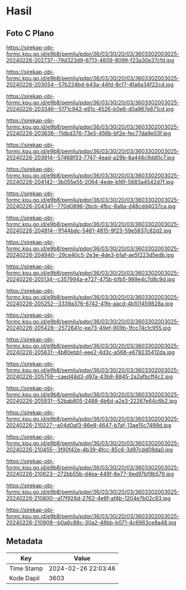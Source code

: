 # Hasil

## Foto C Plano

https://sirekap-obj-formc.kpu.go.id/e9b8/pemilu/pdpr/36/03/30/20/03/3603302003025-20240226-202737--79d323d9-6713-4609-8099-f23a30e37cfd.jpg

https://sirekap-obj-formc.kpu.go.id/e9b8/pemilu/pdpr/36/03/30/20/03/3603302003025-20240226-203054--57b224bd-b43a-44fd-8cf7-4fa6a34f22cd.jpg

https://sirekap-obj-formc.kpu.go.id/e9b8/pemilu/pdpr/36/03/30/20/03/3603302003025-20240226-203346--5171c942-e91c-4526-b0e6-d0a967e871cd.jpg

https://sirekap-obj-formc.kpu.go.id/e9b8/pemilu/pdpr/36/03/30/20/03/3603302003025-20240226-203636--11dbd376-73e5-456b-bf2e-fec77da9e03f.jpg

https://sirekap-obj-formc.kpu.go.id/e9b8/pemilu/pdpr/36/03/30/20/03/3603302003025-20240226-203914--57468f33-7747-4ead-a29b-8a446c9dd0c7.jpg

https://sirekap-obj-formc.kpu.go.id/e9b8/pemilu/pdpr/36/03/30/20/03/3603302003025-20240226-204142--3b055e55-2064-4ede-b16f-5683a4542d7f.jpg

https://sirekap-obj-formc.kpu.go.id/e9b8/pemilu/pdpr/36/03/30/20/03/3603302003025-20240226-204341--770d0896-2bcb-4fbc-8a6a-d48cdd4037ca.jpg

https://sirekap-obj-formc.kpu.go.id/e9b8/pemilu/pdpr/36/03/30/20/03/3603302003025-20240226-204814--1f144bdc-5461-4815-9f23-59e5837c82d2.jpg

https://sirekap-obj-formc.kpu.go.id/e9b8/pemilu/pdpr/36/03/30/20/03/3603302003025-20240226-204940--29ce40c5-2e3e-4de3-b1af-ae5f223d5edb.jpg

https://sirekap-obj-formc.kpu.go.id/e9b8/pemilu/pdpr/36/03/30/20/03/3603302003025-20240226-205134--c357994a-e727-475b-bfb5-989e4c7d8c9d.jpg

https://sirekap-obj-formc.kpu.go.id/e9b8/pemilu/pdpr/36/03/30/20/03/3603302003025-20240226-205252--3339a376-6742-41fe-aacd-4b101459828a.jpg

https://sirekap-obj-formc.kpu.go.id/e9b8/pemilu/pdpr/36/03/30/20/03/3603302003025-20240226-205428--2572641c-ee73-49ef-909b-1fcc74c1c955.jpg

https://sirekap-obj-formc.kpu.go.id/e9b8/pemilu/pdpr/36/03/30/20/03/3603302003025-20240226-205631--4b80ebb1-eee2-4d3c-a568-e679235412da.jpg

https://sirekap-obj-formc.kpu.go.id/e9b8/pemilu/pdpr/36/03/30/20/03/3603302003025-20240226-205759--caed48d3-d97a-43b8-8845-2a2afbcff4c2.jpg

https://sirekap-obj-formc.kpu.go.id/e9b8/pemilu/pdpr/36/03/30/20/03/3603302003025-20240226-205931--52bab805-2488-4b6d-a2e3-22267e64c6b2.jpg

https://sirekap-obj-formc.kpu.go.id/e9b8/pemilu/pdpr/36/03/30/20/03/3603302003025-20240226-210227--a04d0af3-86e8-4647-b7af-13ae15c7499d.jpg

https://sirekap-obj-formc.kpu.go.id/e9b8/pemilu/pdpr/36/03/30/20/03/3603302003025-20240226-210455--3f90f42e-4b39-4fcc-85c6-3d97cdd08da0.jpg

https://sirekap-obj-formc.kpu.go.id/e9b8/pemilu/pdpr/36/03/30/20/03/3603302003025-20240226-210623--272bb55b-d4ea-449f-8e77-9ed97bf9b579.jpg

https://sirekap-obj-formc.kpu.go.id/e9b8/pemilu/pdpr/36/03/30/20/03/3603302003025-20240226-210800--a17f926d-2762-4e6f-af4b-1204e7b02c93.jpg

https://sirekap-obj-formc.kpu.go.id/e9b8/pemilu/pdpr/36/03/30/20/03/3603302003025-20240226-210909--b0a6c88c-30a2-48bb-b071-4c6963ce8a48.jpg


## Metadata

| Key        | Value               |
| ---------- | ------------------- |
| Time Stamp | 2024-02-26 22:03:46 |
| Kode Dapil | 3603                |



